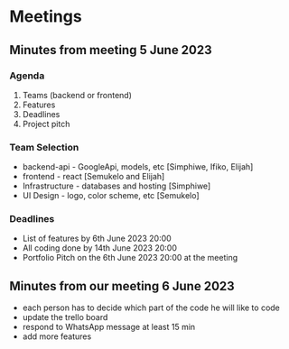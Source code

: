 # Meetings

## Minutes from meeting 5 June 2023

### Agenda

1. Teams (backend or frontend)
2. Features
3. Deadlines
4. Project pitch

### Team Selection

- backend-api - GoogleApi, models, etc [Simphiwe, Ifiko, Elijah]
- frontend - react [Semukelo and Elijah]
- Infrastructure - databases and hosting [Simphiwe]
- UI Design - logo, color scheme, etc [Semukelo]

### Deadlines

- List of features by 6th June 2023 20:00
- All coding done by 14th June 2023 20:00
- Portfolio Pitch on the 6th June 2023 20:00 at the meeting

## Minutes from our meeting 6 June 2023

- each person has to decide which part of the code he will like to code
- update the trello board
- respond to WhatsApp message at least 15 min
- add more features
